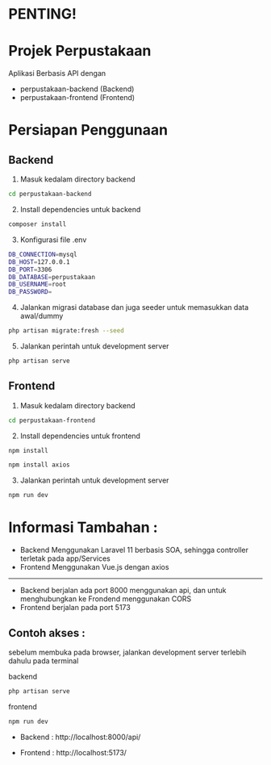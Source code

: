 # PENTING!
# Projek Perpustakaan

Aplikasi Berbasis API dengan
- perpustakaan-backend (Backend)
- perpustakaan-frontend (Frontend)

# Persiapan Penggunaan

## Backend
1. Masuk kedalam directory backend

```bash
cd perpustakaan-backend
```

2. Install dependencies untuk backend

```bash
composer install
```

3. Konfigurasi file .env

```bash
DB_CONNECTION=mysql
DB_HOST=127.0.0.1
DB_PORT=3306
DB_DATABASE=perpustakaan
DB_USERNAME=root
DB_PASSWORD=
```

4. Jalankan migrasi database dan juga seeder untuk memasukkan data awal/dummy

```bash
php artisan migrate:fresh --seed
```

5. Jalankan perintah untuk development server

```bash
php artisan serve
```

## Frontend
1. Masuk kedalam directory backend

```bash
cd perpustakaan-frontend
```

2. Install dependencies untuk frontend

```bash
npm install
```

```bash
npm install axios
```

3. Jalankan perintah untuk development server

```bash
npm run dev
```

# Informasi Tambahan :
- Backend Menggunakan Laravel 11 berbasis SOA, sehingga controller terletak pada app/Services
- Frontend Menggunakan Vue.js dengan axios
- - - - - - - - - - - - - - - -
- Backend berjalan ada port 8000 menggunakan api, dan untuk menghubungkan ke Frondend menggunakan CORS
- Frontend berjalan pada port 5173

## Contoh akses :

sebelum membuka pada browser, jalankan development server terlebih dahulu pada terminal

backend

```bash
php artisan serve
```

frontend

```bash
npm run dev
```

- Backend :
  http://localhost:8000/api/

- Frontend :
  http://localhost:5173/
